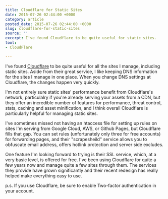 ```yaml
---
title: Cloudflare for Static Sites
date: 2015-07-26 02:44:00 +0000
category: article
posted_date: 2015-07-26 02:44:00 +0000
slug: cloudflare-for-static-sites
source: ''
excerpt: I've found Cloudflare to be quite useful for static sites.
tool:
- CloudFlare

---
```

I've found [Cloudflare](https://www.cloudflare.com/) to be quite useful for all the sites I manage, including static sites. Aside from their great service, I like keeping DNS information for the sites I manage in one place. When you change DNS settings at Cloudflare, the changes happen very quickly.

I'm not entirely sure static sites' performance benefit from Cloudflare's network, particulalry if you're already serving your assets from a CDN, but they offer an incredible number of features for performance, threat control, stats, caching and asset minification, and I think overall Cloudflare is particularly helpful for managing static sites.

I've sometimes missed not having an htaccess file for setting up rules on sites I'm serving from Google Cloud, AWS, or Github Pages, but Cloudflare fills that gap. You can set rules (unfortunately only three for free accounts) for forwarding pages, and their "scrapesheild" service allows you to obfuscate email address, offers hotlink protection and server side excludes.

One feature I'm looking forward to trying is their SSL service, which, at a very basic level, is offered for free. I've been using Cloudflare for quite a few years now and manage quite a few sites through them. The services they provide have grown significantly and their recent redesign has really helped make everything easy to use.

p.s. If you use Cloudflare, be sure to enable Two-factor authentication in your account.
